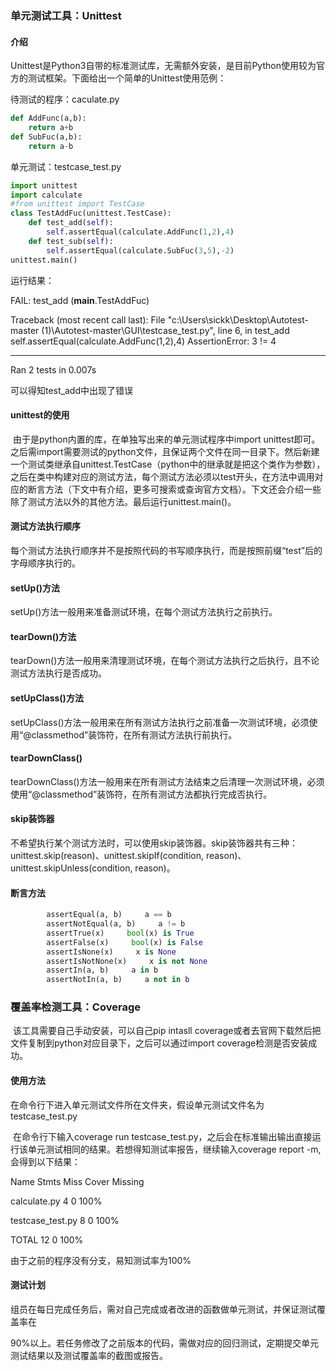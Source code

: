 ### 单元测试工具：Unittest

#### 介绍

​	Unittest是Python3自带的标准测试库，无需额外安装，是目前Python使用较为官方的测试框架。下面给出一个简单的Unittest使用范例：

待测试的程序：caculate.py

```python
def AddFunc(a,b):
    return a+b
def SubFuc(a,b):
    return a-b
```

单元测试：testcase_test.py

```python
import unittest
import calculate
#from unittest import TestCase
class TestAddFuc(unittest.TestCase):
    def test_add(self):
        self.assertEqual(calculate.AddFunc(1,2),4)
    def test_sub(self):
        self.assertEqual(calculate.SubFuc(3,5),-2)
unittest.main()
```

运行结果：

FAIL: test_add (__main__.TestAddFuc)

Traceback (most recent call last):
  File "c:\Users\sickk\Desktop\Autotest-master (1)\Autotest-master\GUI\testcase_test.py", line 6, in test_add    self.assertEqual(calculate.AddFunc(1,2),4)
AssertionError: 3 != 4

----------------------------------------------------------------------
Ran 2 tests in 0.007s

可以得知test_add中出现了错误

#### unittest的使用

​	由于是python内置的库，在单独写出来的单元测试程序中import unittest即可。之后需import需要测试的python文件，且保证两个文件在同一目录下。然后新建一个测试类继承自unittest.TestCase（python中的继承就是把这个类作为参数），之后在类中构建对应的测试方法，每个测试方法必须以test开头，在方法中调用对应的断言方法（下文中有介绍，更多可搜索或查询官方文档）。下文还会介绍一些除了测试方法以外的其他方法。最后运行unittest.main()。

#### 测试方法执行顺序

每个测试方法执行顺序并不是按照代码的书写顺序执行，而是按照前缀“test”后的字母顺序执行的。

#### setUp()方法

setUp()方法一般用来准备测试环境，在每个测试方法执行之前执行。

#### tearDown()方法

tearDown()方法一般用来清理测试环境，在每个测试方法执行之后执行，且不论测试方法执行是否成功。

#### setUpClass()方法

setUpClass()方法一般用来在所有测试方法执行之前准备一次测试环境，必须使用“@classmethod”装饰符，在所有测试方法执行前执行。

#### tearDownClass()

tearDownClass()方法一般用来在所有测试方法结束之后清理一次测试环境，必须使用“@classmethod”装饰符，在所有测试方法都执行完成否执行。

#### skip装饰器

不希望执行某个测试方法时，可以使用skip装饰器。skip装饰器共有三种：unittest.skip(reason)、unittest.skipIf(condition, reason)、unittest.skipUnless(condition, reason)。



#### 断言方法

```python
  		assertEqual(a, b)     a == b      
        assertNotEqual(a, b)     a != b      
        assertTrue(x)     bool(x) is True      
        assertFalse(x)     bool(x) is False      
        assertIsNone(x)     x is None     
        assertIsNotNone(x)     x is not None   
        assertIn(a, b)     a in b    
        assertNotIn(a, b)     a not in b
```

### 覆盖率检测工具：Coverage

​	该工具需要自己手动安装，可以自己pip intasll coverage或者去官网下载然后把文件复制到python对应目录下，之后可以通过import coverage检测是否安装成功。

#### 使用方法

​	在命令行下进入单元测试文件所在文件夹，假设单元测试文件名为testcase_test.py

​	在命令行下输入coverage run testcase_test.py，之后会在标准输出输出直接运行该单元测试相同的结果。若想得知测试率报告，继续输入coverage report -m,会得到以下结果：

Name               Stmts   Miss  Cover   Missing

calculate.py           4      0   100%

testcase_test.py       8      0   100%

TOTAL                 12      0   100%

由于之前的程序没有分支，易知测试率为100%

#### 测试计划

​	组员在每日完成任务后，需对自己完成或者改进的函数做单元测试，并保证测试覆盖率在

90%以上。若任务修改了之前版本的代码，需做对应的回归测试，定期提交单元测试结果以及测试覆盖率的截图或报告。